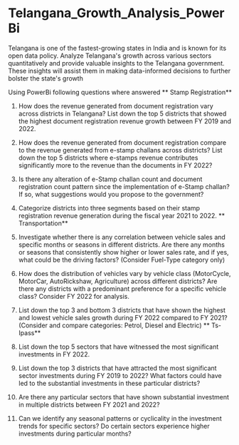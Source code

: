 # Telangana_Growth_Analysis_PowerBi

Telangana is one of the fastest-growing states in India and is known for its open data policy. Analyze Telangana's growth across various sectors quantitatively and provide valuable insights to the Telangana government. These insights will assist them in making data-informed decisions to further bolster the state's growth

Using PowerBi following questions where answered
**
Stamp Registration**

1. How does the revenue generated from document registration vary across districts in Telangana? List down the top 5 districts that showed the highest document registration revenue growth between FY 2019 and 2022.

2. How does the revenue generated from document registration compare to the revenue generated from e-stamp challans across districts? List down the top 5 districts where e-stamps revenue contributes significantly more to the revenue than the documents in FY 2022?
  
3. Is there any alteration of e-Stamp challan count and document registration count pattern since the implementation of e-Stamp challan? If so, what suggestions would you propose to the government?

4. Categorize districts into three segments based on their stamp registration revenue generation during the fiscal year 2021 to 2022.
**
Transportation**
5. Investigate whether there is any correlation between vehicle sales and specific months or seasons in different districts. Are there any months or seasons that consistently show higher or lower sales rate, and if yes, what could be the driving factors? (Consider Fuel-Type category only)

6. How does the distribution of vehicles vary by vehicle class (MotorCycle, MotorCar, AutoRickshaw, Agriculture) across different districts? Are there any districts with a predominant preference for a specific vehicle class? Consider FY 2022 for analysis.

7. List down the top 3 and bottom 3 districts that have shown the highest and lowest vehicle sales growth during FY 2022 compared to FY 2021? (Consider and compare categories: Petrol, Diesel and Electric)
**
Ts-Ipass**
8. List down the top 5 sectors that have witnessed the most significant investments in FY 2022.

9. List down the top 3 districts that have attracted the most significant sector investments during FY 2019 to 2022? What factors could have led to the substantial investments in these particular districts?

10. Are there any particular sectors that have shown substantial investment in multiple districts between FY 2021 and 2022?

11. Can we identify any seasonal patterns or cyclicality in the investment trends for specific sectors? Do certain sectors experience higher investments during particular months?
